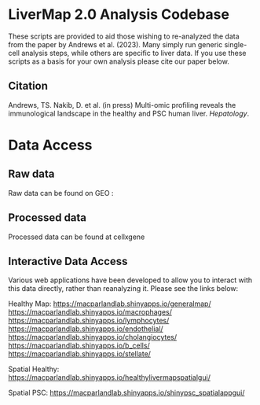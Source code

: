 # LiverMap 2.0 Analysis Codebase
These scripts are provided to aid those wishing to re-analyzed the data from the paper by Andrews et al. (2023). Many simply run generic single-cell analysis steps, while others are specific to liver data. If you use these scripts as a basis for your own analysis please cite our paper below.

## Citation

Andrews, TS. Nakib, D. et al. (in press) Multi-omic profiling reveals the immunological landscape in the healthy and PSC human liver. *Hepatology*.

# Data Access

## Raw data
Raw data can be found on GEO : 

## Processed data
Processed data can be found at cellxgene

## Interactive Data Access
Various web applications have been developed to allow you to interact with this data directly, rather than reanalyzing it. Please see the links below:

Healthy Map:
https://macparlandlab.shinyapps.io/generalmap/
https://macparlandlab.shinyapps.io/macrophages/
https://macparlandlab.shinyapps.io/lymphocytes/
https://macparlandlab.shinyapps.io/endothelial/
https://macparlandlab.shinyapps.io/cholangiocytes/
https://macparlandlab.shinyapps.io/b_cells/
https://macparlandlab.shinyapps.io/stellate/

Spatial Healthy: 
https://macparlandlab.shinyapps.io/healthylivermapspatialgui/

Spatial PSC:
https://macparlandlab.shinyapps.io/shinypsc_spatialappgui/


